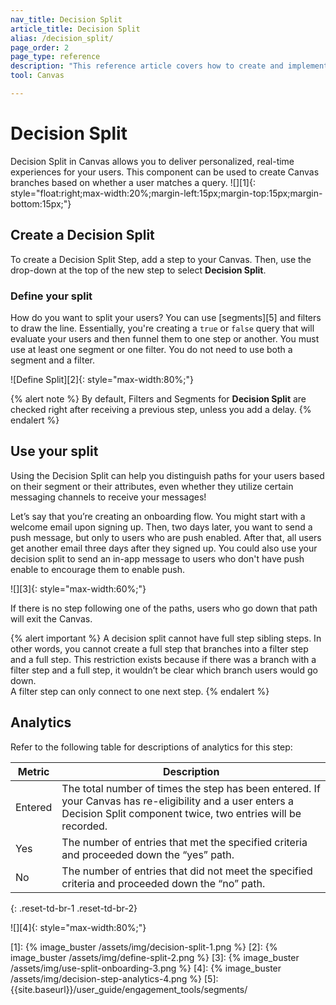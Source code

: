 ```yaml
---
nav_title: Decision Split 
article_title: Decision Split 
alias: /decision_split/
page_order: 2
page_type: reference
description: "This reference article covers how to create and implement Decision Split within your Canvas."
tool: Canvas

---
```


# Decision Split 

Decision Split in Canvas allows you to deliver personalized, real-time experiences for your users. This component can be used to create Canvas branches based on whether a user matches a query.
![][1]{: style="float:right;max-width:20%;margin-left:15px;margin-top:15px;margin-bottom:15px;"}

## Create a Decision Split 

To create a Decision Split Step, add a step to your Canvas. Then, use the drop-down at the top of the new step to select **Decision Split**.

### Define your split

How do you want to split your users? You can use [segments][5] and filters to draw the line. Essentially, you're creating a `true` or `false` query that will evaluate your users and then funnel them to one step or another. You must use at least one segment or one filter. You do not need to use both a segment and a filter.

![Define Split][2]{: style="max-width:80%;"}

{% alert note %} 
By default, Filters and Segments for **Decision Split** are checked right after receiving a previous step, unless you add a delay. 
{% endalert %} 

## Use your split

Using the Decision Split can help you distinguish paths for your users based on their segment or their attributes, even whether they utilize certain messaging channels to receive your messages!

Let’s say that you’re creating an onboarding flow. You might start with a welcome email upon signing up. Then, two days later, you want to send a push message, but only to users who are push enabled. After that, all users get another email three days after they signed up. You could also use your decision split to send an in-app message to users who don't have push enable to encourage them to enable push.

![][3]{: style="max-width:60%;"}

If there is no step following one of the paths, users who go down that path will exit the Canvas. 

{% alert important %}
A decision split cannot have full step sibling steps. In other words, you cannot create a full step that branches into a filter step and a full step. This restriction exists because if there was a branch with a filter step and a full step, it wouldn’t be clear which branch users would go down.
<br>
A filter step can only connect to one next step.
{% endalert %}

## Analytics

Refer to the following table for descriptions of analytics for this step:

| Metric | Description |
|---|---|
| Entered | The total number of times the step has been entered. If your Canvas has re-eligibility and a user enters a Decision Split component twice, two entries will be recorded. |
| Yes | The number of entries that met the specified criteria and proceeded down the “yes” path. |
| No | The number of entries that did not meet the specified criteria and proceeded down the “no” path. |
{: .reset-td-br-1 .reset-td-br-2}

![][4]{: style="max-width:80%;"}

[1]: {% image_buster /assets/img/decision-split-1.png %}
[2]: {% image_buster /assets/img/define-split-2.png %}
[3]: {% image_buster /assets/img/use-split-onboarding-3.png %}
[4]: {% image_buster /assets/img/decision-step-analytics-4.png %}
[5]: {{site.baseurl}}/user_guide/engagement_tools/segments/